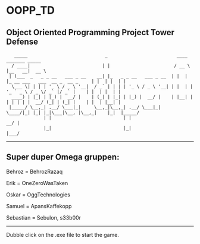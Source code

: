 # OOPP_TD
Object Oriented Programming Project Tower Defense
---
```
   _____                             _                          ____                               _______ _____  
  / ____|                           | |                        / __ \                             |__   __|  __ \ 
 | (___  _   _ _ __   ___ _ __    __| |_   _ _ __   ___ _ __  | |  | |_ __ ___   ___  __ _  __ _     | |  | |  | |
  \___ \| | | | '_ \ / _ \ '__|  / _` | | | | '_ \ / _ \ '__| | |  | | '_ ` _ \ / _ \/ _` |/ _` |    | |  | |  | |
  ____) | |_| | |_) |  __/ |    | (_| | |_| | |_) |  __/ |    | |__| | | | | | |  __/ (_| | (_| |    | |  | |__| |
 |_____/ \__,_| .__/ \___|_|     \__,_|\__,_| .__/ \___|_|     \____/|_| |_| |_|\___|\__, |\__,_|    |_|  |_____/ 
              | |                           | |                                       __/ |                       
              |_|                           |_|                                      |___/                       
```
---
## Super duper Omega gruppen:

Behroz = BehrozRazaq

Erik = OneZeroWasTaken

Oskar = OggTechnologies

Samuel = ApansKaffekopp

Sebastian = Sebulon, s33b00r

---

Dubble click on the .exe file to start the game.
